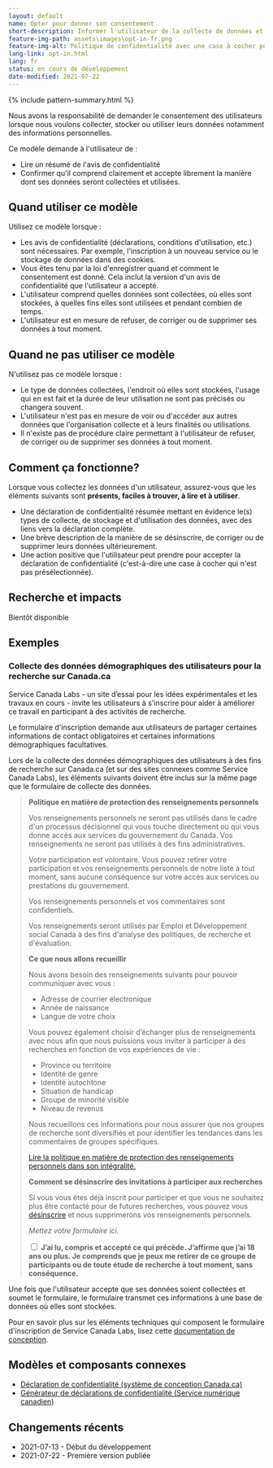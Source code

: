 ```yaml
---
layout: default
name: Opter pour donner son consentement
short-description: Informer l'utilisateur de la collecte de données et lui demander de donner son consentement.
feature-img-path: assets\images\opt-in-fr.png
feature-img-alt: Politique de confidentialité avec une case à cocher pour l'acceptation et un bouton d'envoi.
lang-link: opt-in.html
lang: fr
status: en cours de développement
date-modified: 2021-07-22
---
```


{% include pattern-summary.html %}

Nous avons la responsabilité de demander le consentement des utilisateurs lorsque nous voulons collecter, stocker ou utiliser leurs données notamment des informations personnelles.

Ce modèle demande à l'utilisateur de :

* Lire un résumé de l'avis de confidentialité
* Confirmer qu'il comprend clairement et accepte librement la manière dont ses données seront collectées et utilisées.

## Quand utiliser ce modèle

Utilisez ce modèle lorsque :

* Les avis de confidentialité (déclarations, conditions d'utilisation, etc.) sont nécessaires. Par exemple, l'inscription à un nouveau service ou le stockage de données dans des cookies.
* Vous êtes tenu par la loi d'enregistrer quand et comment le consentement est donné. Cela inclut la version d'un avis de confidentialité que l'utilisateur a accepté.
* L'utilisateur comprend quelles données sont collectées, où elles sont stockées, à quelles fins elles sont utilisées et pendant combien de temps.
* L'utilisateur est en mesure de refuser, de corriger ou de supprimer ses données à tout moment.

## Quand ne pas utiliser ce modèle

N'utilisez pas ce modèle lorsque :

* Le type de données collectées, l'endroit où elles sont stockées, l'usage qui en est fait et la durée de leur utilisation ne sont pas précisés ou changera souvent.
* L'utilisateur n'est pas en mesure de voir ou d'accéder aux autres données que l'organisation collecte et à leurs finalités ou utilisations.
* Il n'existe pas de procédure claire permettant à l'utilisateur de refuser, de corriger ou de supprimer ses données à tout moment.

## Comment ça fonctionne?

Lorsque vous collectez les données d'un utilisateur, assurez-vous que les éléments suivants sont **présents, faciles à trouver, à lire et à utiliser**.

* Une déclaration de confidentialité résumée mettant en évidence le(s) types de collecte, de stockage et d'utilisation des données, avec des liens vers la déclaration complète.
* Une brève description de la manière de se désinscrire, de corriger ou de supprimer leurs données ultérieurement.
* Une action positive que l'utilisateur peut prendre pour accepter la déclaration de confidentialité (c'est-à-dire une case à cocher qui n'est pas présélectionnée).

## Recherche et impacts

Bientôt disponible

## Exemples

### Collecte des données démographiques des utilisateurs pour la recherche sur Canada.ca

<!-- IMPORTANT - Ajoutez des liens vers le SCL et inscrivez-vous une fois en ligne ! -->

Service Canada Labs - un site d’essai pour les idées expérimentales et les travaux en cours - invite les utilisateurs à s'inscrire pour aider à améliorer ce travail en participant à des activités de recherche.

Le formulaire d'inscription demande aux utilisateurs de partager certaines informations de contact obligatoires et certaines informations démographiques facultatives.

Lors de la collecte des données démographiques des utilisateurs à des fins de recherche sur Canada.ca (et sur des sites connexes comme Service Canada Labs), les éléments suivants doivent être inclus sur la même page que le formulaire de collecte des données.

> **Politique en matière de protection des renseignements personnels**
>
> Vos renseignements personnels ne seront pas utilisés dans le cadre d'un processus décisionnel qui vous touche directement ou qui vous donne accès aux services du gouvernement du Canada.
> Vos renseignements ne seront pas utilisés à des fins administratives.
>
> Votre participation est volontaire.
> Vous pouvez retirer votre participation et vos renseignements personnels de notre liste à tout moment, sans aucune conséquence sur votre accès aux services ou prestations du gouvernement.
>
> Vos renseignements personnels et vos commentaires sont confidentiels.
>
> Vos renseignements seront utilisés par Emploi et Développement social Canada à des fins d'analyse des politiques, de recherche et d'évaluation.
>
> **Ce que nous allons recueillir**
>
> Nous avons besoin des renseignements suivants pour pouvoir communiquer avec vous :
>
> * Adresse de courrier électronique
> * Année de naissance
> * Langue de votre choix
>
> Vous pouvez également choisir d’échanger plus de renseignements avec nous afin que nous puissions vous inviter à participer à des recherches en fonction de vos expériences de vie :
>
> * Province ou territoire
> * Identité de genre
> * Identité autochtone
> * Situation de handicap
> * Groupe de minorité visible
> * Niveau de revenus
>
> Nous recueillons ces informations pour nous assurer que nos groupes de recherche sont diversifiés et pour identifier les tendances dans les commentaires de groupes spécifiques.
>
> [Lire la politique en matière de protection des renseignements personnels dans son intégralité.](https://www.canada.ca/fr/transparence/confidentialite.html)
>
> **Comment se désinscrire des invitations à participer aux recherches**
>
> Si vous vous êtes déjà inscrit pour participer et que vous ne souhaitez plus être contacté pour de futures recherches, vous pouvez vous [désinscrire](#desinscrire) et nous supprimerons vos renseignements personnels.
>
> _Mettez votre formulaire ici._
>
> <div class="checkbox">
> <input type="checkbox" id="consent" name="consent" value="consent">
> <label for="consent" class="required"><strong>J’ai lu, compris et accepté ce qui précède. J’affirme que j’ai 18 ans ou plus. Je comprends que je peux me retirer de ce groupe de participants ou de toute étude de recherche à tout moment, sans conséquence.</strong></label>
> </div>

Une fois que l'utilisateur accepte que ses données soient collectées et soumet le formulaire, le formulaire transmet ces informations à une base de données où elles sont stockées.

Pour en savoir plus sur les éléments techniques qui composent le formulaire d'inscription de Service Canada Labs, lisez cette [documentation de conception](https://github.com/DTS-STN/Alpha-Site/wiki/Design-Doc-004-Screener-Intake-Process).

## Modèles et composants connexes

* [Déclaration de confidentialité (système de conception Canada.ca)](https://design.canada.ca/common-design-patterns/privacy-disclaimer.html)
* [Générateur de déclarations de confidentialité (Service numérique canadien)](https://privacy-statements.cds.alpha.canada.ca/en/)

## Changements récents

* 2021-07-13 - Début du développement
* 2021-07-22 - Première version publiée
